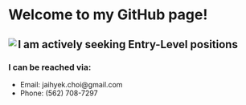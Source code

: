 # Welcome to my GitHub page!

<div>
 <div>
  <img align="left" src="https://user-images.githubusercontent.com/57784907/87011584-f7758100-c17c-11ea-953d-34b5a700c365.png">
 </div>
 <div>
  <h2>I am actively seeking Entry-Level positions</h2>
  <h3>I can be reached via:</h3>
  <ul>
   <li>Email: <a href="mailto:jaihyek.choi@gmail.com" target="_blank" style='text-decoration: none;'>jaihyek.choi@gmail.com</a></li>
   <li>Phone: <a href="tel:1-562-708-7297" style='text-decoration: none;'>(562) 708-7297</a></li>
  </ul>
 </div>
</div>
<!--
**john-jaihyek-choi/john-jaihyek-choi** is a ✨ _special_ ✨ repository because its `README.md` (this file) appears on your GitHub profile.

Here are some ideas to get you started:

- 🔭 I’m currently working on ...
- 🌱 I’m currently learning ...
- 👯 I’m looking to collaborate on ...
- 🤔 I’m looking for help with ...
- 💬 Ask me about ...
- 📫 How to reach me: ...
- 😄 Pronouns: ...
- ⚡ Fun fact: ...
-->
